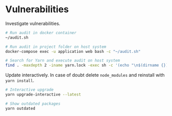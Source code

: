 # Vulnerabilities

Investigate vulnerabilities.

```bash
# Run audit in docker container
~/audit.sh

# Run audit in project folder on host system
docker-compose exec -u application web bash -c "~/audit.sh"

# Search for Yarn and execute audit on host system
find . -maxdepth 2 -iname yarn.lock -exec sh -c '(echo "\n$(dirname {})" && cd $(dirname {}) && docker-compose up -d && docker-compose exec -u application web bash -c "~/audit.sh" && cd -)' \;
```

Update interactively. In case of doubt delete `node_modules` and reinstall with `yarn install`.

```bash
# Interactive upgrade
yarn upgrade-interactive --latest

# Show outdated packages
yarn outdated
```
